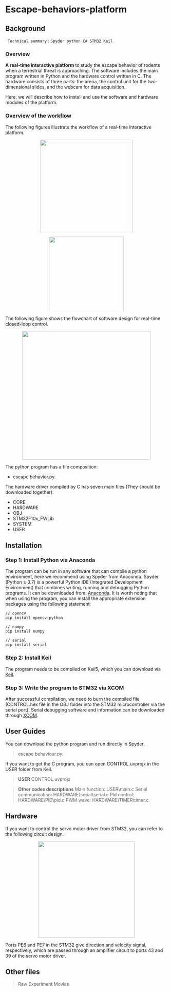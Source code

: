 # Escape-behaviors-platform
## Background

` Technical summary：Spyder python C# STM32 Keil`

### Overview
 **A real-time interactive platform** to study the escape behavior of rodents when a terrestrial threat is approaching. The software includes the main program written in Python and the hardware control written in C. The hardware consists of three parts: the arena, the control unit for the two-dimensional slides, and the webcam for data acquisition. 
 
Here, we will describe how to install and use the software and hardware modules of the platform.

### Overview of the workflow
The following figures illustrate the workflow of a real-time interactive platform.



<div align="center">

<p align="center">
<img src="https://i.postimg.cc/ZqBnPhN2/1.png" height="288">
 
<p align="center">
<img src="https://i.postimg.cc/YCmBb2X6/2.png" height="232">

</div>



The following figure shows the flowchart of software design for real-time closed-loop control.


<div align="center">

<p align="center">
<img src="https://i.postimg.cc/K8srvxFH/3.png" height="400">
 
</div>


The python program has a file composition: 
* escape behavior.py.

The hardware driver compiled by C has seven main files (They should be downloaded together): 
* CORE
* HARDWARE
* OBJ
* STM32F10x_FWLib
* SYSTEM
* USER

## Installation
### Step 1: Install Python via Anaconda
The program can be run in any software that can compile a python environment, here we recommend using Spyder from Anaconda. Spyder (Python ≥ 3.7) is a powerful Python IDE (Integrated Development Environment) that combines writing, running and debugging Python programs.
 It can be downloaded from: [Anaconda](https://www.anaconda.com/).
 It is worth noting that when using the program, you can install the appropriate extension packages using the following statement:
 

```
// opencv
pip install opencv-python
```
```
// numpy
pip install numpy
```
```
// serial
pip install serial
```
### Step 2: Install Keil
The program needs to be compiled on Keil5, which you can download via [Keil](https://www.keil.com/download/).
### Step 3: Write the program to STM32 via XCOM
After successful compilation, we need to burn the compiled file (CONTROL.hex file in the OBJ folder into the STM32 microcontroller via the serial port). Serial debugging software and information can be downloaded through [XCOM](http://47.111.11.73/docs/index.html).

## User Guides
You can download the python program and run directly in Spyder.
>escape behaviour.py.

If you want to get the C program, you can open CONTROL.uvprojx in the USER folder from Keil.
> **USER**
>CONTROL.uvprojx

> **Other codes descriptions**
>Main function: USER\main.c
Serial communication: HARDWARE\serial\serial.c
Pid control: HARDWARE\PID\pid.c
PWM wave: HARDWARE\TIMER\timer.c

## Hardware
If you want to control the servo motor driver from STM32, you can refer to the following circuit design.

<div align="center">

<p align="center">
<img src="https://i.postimg.cc/h4zGHn3G/4.png" height="300">
 
</div>


Ports PE6 and PE7 in the STM32 give direction and velocity signal, respectively, which are passed through an amplifier circuit to ports 43 and 39 of the servo motor driver.

## Other files
>Raw Experiment Movies
